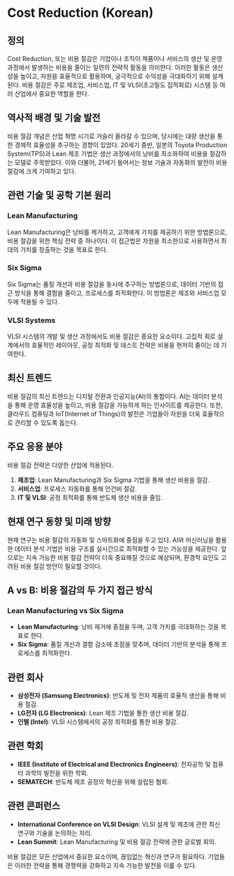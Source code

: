 # Cost Reduction (Korean)

## 정의
Cost Reduction, 또는 비용 절감은 기업이나 조직이 제품이나 서비스의 생산 및 운영 과정에서 발생하는 비용을 줄이는 일련의 전략적 활동을 의미한다. 이러한 활동은 생산성을 높이고, 자원을 효율적으로 활용하며, 궁극적으로 수익성을 극대화하기 위해 설계된다. 비용 절감은 주로 제조업, 서비스업, IT 및 VLSI(초고밀도 집적회로) 시스템 등 여러 산업에서 중요한 역할을 한다.

## 역사적 배경 및 기술 발전
비용 절감 개념은 산업 혁명 시기로 거슬러 올라갈 수 있으며, 당시에는 대량 생산을 통한 경제적 효율성을 추구하는 경향이 있었다. 20세기 중반, 일본의 Toyota Production System(TPS)과 Lean 제조 기법은 생산 과정에서의 낭비를 최소화하여 비용을 절감하는 모델로 주목받았다. 이와 더불어, 21세기 들어서는 정보 기술과 자동화의 발전이 비용 절감에 크게 기여하고 있다.

## 관련 기술 및 공학 기본 원리

### Lean Manufacturing
Lean Manufacturing은 낭비를 제거하고, 고객에게 가치를 제공하기 위한 방법론으로, 비용 절감을 위한 핵심 전략 중 하나이다. 이 접근법은 자원을 최소한으로 사용하면서 최대의 가치를 창출하는 것을 목표로 한다.

### Six Sigma
Six Sigma는 품질 개선과 비용 절감을 동시에 추구하는 방법론으로, 데이터 기반의 접근 방식을 통해 결함을 줄이고, 프로세스를 최적화한다. 이 방법론은 제조와 서비스업 모두에 적용될 수 있다.

### VLSI Systems
VLSI 시스템의 개발 및 생산 과정에서도 비용 절감은 중요한 요소이다. 고집적 회로 설계에서의 효율적인 레이아웃, 공정 최적화 및 테스트 전략은 비용을 현저히 줄이는 데 기여한다.

## 최신 트렌드
비용 절감의 최신 트렌드는 디지털 전환과 인공지능(AI)의 통합이다. AI는 데이터 분석을 통해 운영 효율성을 높이고, 비용 절감을 가능하게 하는 인사이트를 제공한다. 또한, 클라우드 컴퓨팅과 IoT(Internet of Things)의 발전은 기업들이 자원을 더욱 효율적으로 관리할 수 있도록 돕는다.

## 주요 응용 분야
비용 절감 전략은 다양한 산업에 적용된다. 
1. **제조업**: Lean Manufacturing과 Six Sigma 기법을 통해 생산 비용을 절감.
2. **서비스업**: 프로세스 자동화를 통해 인건비 절감.
3. **IT 및 VLSI**: 공정 최적화를 통해 반도체 생산 비용을 줄임.

## 현재 연구 동향 및 미래 방향
현재 연구는 비용 절감의 자동화 및 스마트화에 중점을 두고 있다. AI와 머신러닝을 활용한 데이터 분석 기법은 비용 구조를 실시간으로 최적화할 수 있는 가능성을 제공한다. 앞으로는 지속 가능한 비용 절감 전략이 더욱 중요해질 것으로 예상되며, 환경적 요인도 고려된 비용 절감 방안이 필요할 것이다.

## A vs B: 비용 절감의 두 가지 접근 방식
### Lean Manufacturing vs Six Sigma
- **Lean Manufacturing**: 낭비 제거에 중점을 두며, 고객 가치를 극대화하는 것을 목표로 한다.
- **Six Sigma**: 품질 개선과 결함 감소에 초점을 맞추며, 데이터 기반의 분석을 통해 프로세스를 최적화한다.

## 관련 회사
- **삼성전자 (Samsung Electronics)**: 반도체 및 전자 제품의 효율적 생산을 통해 비용 절감.
- **LG전자 (LG Electronics)**: Lean 제조 기법을 통한 생산 비용 절감.
- **인텔 (Intel)**: VLSI 시스템에서의 공정 최적화를 통한 비용 절감.

## 관련 학회
- **IEEE (Institute of Electrical and Electronics Engineers)**: 전자공학 및 컴퓨터 과학의 발전을 위한 학회.
- **SEMATECH**: 반도체 제조 공정의 혁신을 위해 설립된 협회.

## 관련 콘퍼런스
- **International Conference on VLSI Design**: VLSI 설계 및 제조에 관한 최신 연구와 기술을 논의하는 자리.
- **Lean Summit**: Lean Manufacturing 및 비용 절감 전략에 관한 글로벌 회의.

비용 절감은 모든 산업에서 중요한 요소이며, 끊임없는 혁신과 연구가 필요하다. 기업들은 이러한 전략을 통해 경쟁력을 강화하고 지속 가능한 발전을 이룰 수 있다.
